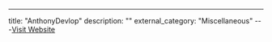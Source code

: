 ---
title: "AnthonyDevlop"
description: ""
external_category: "Miscellaneous"
---[Visit Website](https://github.com/AnthonyDevlop)

